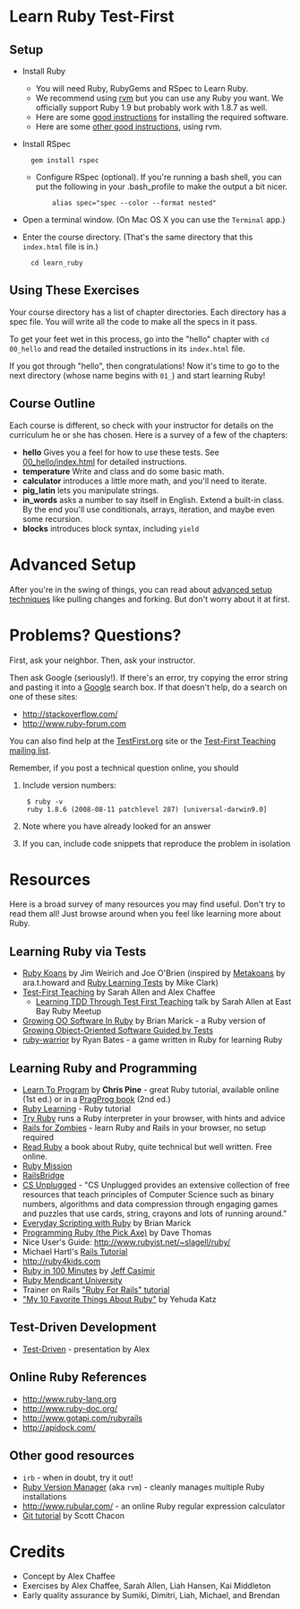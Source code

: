 # Learn Ruby Test-First

## Setup

* Install Ruby

  * You will need Ruby, RubyGems and RSpec to Learn Ruby.
  * We recommend using [rvm](http://rvm.beginrescueend.com) but you can use any Ruby you want. We officially support Ruby 1.9 but probably work with 1.8.7 as well.
  * Here are some [good instructions](http://www.wiki.devchix.com/index.php?title=Workshop_Installation_Notes_Rails_3) for installing the required software.
  * Here are some [other good instructions](http://ruby.railstutorial.org/ruby-on-rails-tutorial-book#sec:rubygems), using rvm.

* Install RSpec

        gem install rspec

  * Configure RSpec (optional). If you're running a bash shell, you can put the following in your .bash_profile to make the output a bit nicer.

            alias spec="spec --color --format nested"

* Open a terminal window. (On Mac OS X you can use the `Terminal` app.)

* Enter the course directory. (That's the same directory that this `index.html` file is in.)

        cd learn_ruby


## Using These Exercises

Your course directory has a list of chapter directories. Each
directory has a spec file. You will write all the code to make all the specs
in it pass.

To get your feet wet in this process, go into the "hello" chapter with `cd
00_hello` and read the detailed instructions in its `index.html` file.

If you got through "hello", then congratulations! Now it's time to go to the
next directory (whose name begins with `01_`) and start learning Ruby!

## Course Outline

Each course is different, so check with your instructor for details on the
curriculum he or she has chosen. Here is a survey of a few of the chapters:

* **hello**
  Gives you a feel for how to use these tests.
  See [00_hello/index.html](00_hello/index.html) for detailed instructions.
* **temperature**
  Write and class and do some basic math.
* **calculator** introduces a little more math, and you'll need to iterate.
* **pig\_latin** lets you manipulate strings.
* **in\_words** asks a number to say itself in English. Extend a built-in class. By the end you'll use conditionals, arrays, iteration, and maybe even some recursion.
* **blocks** introduces block syntax, including `yield`

# Advanced Setup

After you're in the swing of things, you can read about [advanced setup techniques](advanced_setup.html) like pulling changes and forking. But don't worry about it at first.

# Problems? Questions?

First, ask your neighbor. Then, ask your instructor.

Then ask Google (seriously!). If there's an error, try copying the error string and pasting it into a [Google](http://google.com) search box. If that doesn't help, do a search on one of these sites:

*	<http://stackoverflow.com/>
*	<http://www.ruby-forum.com>

You can also find help at the [TestFirst.org](http://testfirst.org) site or the [Test-First Teaching mailing list](http://groups.google.com/group/test-first-teaching).

Remember, if you post a technical question online, you should

1. Include version numbers:

        $ ruby -v
        ruby 1.8.6 (2008-08-11 patchlevel 287) [universal-darwin9.0]

2. Note where you have already looked for an answer
3. If you can, include code snippets that reproduce the problem in isolation

# Resources

Here is a broad survey of many resources you may find useful. Don't try to read them all! Just browse around when you feel like learning more about Ruby.

## Learning Ruby via Tests
* [Ruby Koans](http://rubykoans.com) by Jim Weirich and Joe O'Brien (inspired by [Metakoans](http://rubyquiz.com/quiz67.html) by ara.t.howard and [Ruby Learning Tests](http://clarkware.com/cgi/blosxom/2005/03/18) by Mike Clark)
* [Test-First Teaching](http://testfirst.org) by Sarah Allen and Alex Chaffee
  * [Learning TDD Through Test First Teaching](http://www.youtube.com/watch?v=KgfdlZuVz7I) talk by Sarah Allen at East Bay Ruby Meetup
* [Growing OO Software In Ruby](http://www.exampler.com/blog/2009/12/17/growing-object-oriented-software-in-ruby/) by Brian Marick - a Ruby version of [Growing Object-Oriented Software Guided by Tests](http://www.growing-object-oriented-software.com/)
* [ruby-warrior](http://github.com/ryanb/ruby-warrior) by Ryan Bates - a game written in Ruby for learning Ruby

## Learning Ruby and Programming
* [Learn To Program](http://pine.fm/LearnToProgram/) by **Chris Pine** - great Ruby tutorial, available online (1st ed.) or in a [PragProg book](http://www.pragprog.com/titles/ltp2/learn-to-program-2nd-edition) (2nd ed.)
* [Ruby Learning](http://rubylearning.com/satishtalim/tutorial.html) - Ruby tutorial
* [Try Ruby](http://tryruby.org) runs a Ruby interpreter in your browser, with hints and advice
* [Rails for Zombies](http://railsforzombies.org) - learn Ruby and Rails in your browser, no setup required
* [Read Ruby](http://ruby.runpaint.org/) a book about Ruby, quite technical but well written. Free online.
* [Ruby Mission](http://github.com/alexch/mission)
* [RailsBridge](http://groups.google.com/group/railsbridge)
* [CS Unplugged](http://www.csunplugged.org/) - "CS Unplugged provides an extensive collection of free resources that teach principles of Computer Science such as binary numbers, algorithms and data compression through engaging games and puzzles that use cards, string, crayons and lots of running around."
* [Everyday Scripting with Ruby](http://pragprog.com/titles/bmsft/everyday-scripting-with-ruby) by Brian Marick
* [Programming Ruby (the Pick Axe)](http://pragprog.com/titles/ruby/programming-ruby) by Dave Thomas
* Nice User's Guide: <http://www.rubyist.net/~slagell/ruby/>
* Michael Hartl's [Rails Tutorial](http://railstutorial.org)
* <http://ruby4kids.com>
* [Ruby in 100 Minutes](http://jumpstartlab.com/resources/ruby-jumpstart/ruby/) by [Jeff Casimir](http://jumpstartlab.com)
* [Ruby Mendicant University](http://university.rubymendicant.com)
* Trainer on Rails ["Ruby For Rails" tutorial](http://www.public.traineronrails.com/courses/ruby/)
* ["My 10 Favorite Things About Ruby"](http://yehudakatz.com/2009/08/24/my-10-favorite-things-about-the-ruby-language/) by Yehuda Katz

## Test-Driven Development
* [Test-Driven](http://www.slideshare.net/alexchaffee/test-driven) - presentation by Alex

## Online Ruby References

* <http://www.ruby-lang.org>
*	<http://www.ruby-doc.org/>
*	<http://www.gotapi.com/rubyrails>
*	<http://apidock.com/>

## Other good resources

*	`irb` - when in doubt, try it out!
*	[Ruby Version Manager](http://rvm.beginrescueend.com/) (aka `rvm`) - cleanly manages multiple Ruby installations
*	<http://www.rubular.com/> - an online Ruby regular expression calculator
* [Git tutorial](http://bit.ly/scott-chacon-git-101-tutorial) by Scott Chacon

# Credits

* Concept by Alex Chaffee
* Exercises by Alex Chaffee, Sarah Allen, Liah Hansen, Kai Middleton
* Early quality assurance by Sumiki, Dimitri, Liah, Michael, and Brendan

